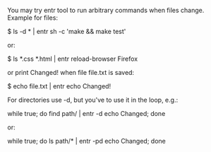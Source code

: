 You may try entr tool to run arbitrary commands when files change. Example for files:

$ ls -d * | entr sh -c 'make && make test'

or:

$ ls *.css *.html | entr reload-browser Firefox

or print Changed! when file file.txt is saved:

$ echo file.txt | entr echo Changed!

For directories use -d, but you've to use it in the loop, e.g.:

while true; do find path/ | entr -d echo Changed; done

or:

while true; do ls path/* | entr -pd echo Changed; done


